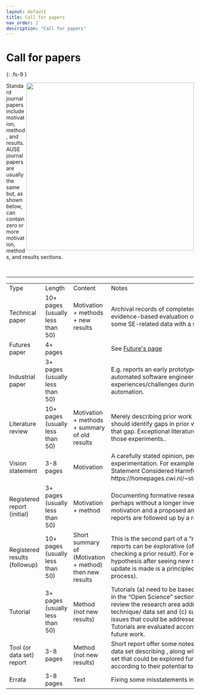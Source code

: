 ```yaml
---
layout: default
title: Call for papers
nav_order: 2
description: "Call for papers"
---
```


# Call for papers
{: .fs-9 }


<img src="/img/venn.png" align=right width=450>

Standard journal papers include motivation, method, and results. AUSE journal papers are usually the same but, as shown below, can contain zero or more
motivation, methods, and results sections.

<br clear=all>

---

<font size="1">
<table>
<tr><td>Type </td><td> Length</td><td> Content </td><td width="100"> Notes</td></tr>
<tr><td>Technical paper </td><td> 10+ pages (usually less than 50) </td><td> Motivation + methods  +  new results </td><td> Archival records of completed research, usually with an  evidence-based evaluation of hypotheses (e.g experiments on some SE-related data with a statistical analysis).   </td></tr>
<tr><td>Futures paper</td><td>4+ pages</td><td>  </td><td> See <a href="futures.html">Future's page</a></td></tr>
<tr><td>Industrial paper </td><td> 3+ pages (usually less than 50)</td><td> </td><td> E.g. reports an early prototype or deployed version of an automated software engineering task, or experiences/challenges during the deployment of such automation.</td></tr>
<tr><td>Literature review </td><td> 10+ pages (usually less than 50) </td><td> Motivation + methods + summary of old results  </td><td> Merely describing prior work is not  enough. Literature reviews should identify gaps in prior work and propose ways to address that gap. Exceptional literature reviews actually perform some of those experiments..</td></tr>
<tr><td>Vision statement </td><td> 3-8 pages </td><td> Motivation </td><td> A carefully stated opinion, perhaps yet without supporting experimentation. For example, see “Edgar Dijkstra: Go To Statement Considered Harmful”, https://homepages.cwi.nl/~storm/teaching/reader/Dijkstra68.pdf </td></tr>
<tr><td>Registered report (initial) </td><td> 3+ pages (usually less than 50) </td><td> Motivation + method </td><td> Documenting  formative research ideas and an hypothesis, perhaps without a longer investigation -  these should include motivation and a proposed analysis method.  Ideally, registered reports are followed up by a registered results paper. </td></tr>
<tr><td>Registered results<br>(followup) </td><td> 10+ pages (usually less than 50) </td><td> Short summary of (Motivation + method) then new results </td><td> This is the second part of a “registered report” paper.  Registered reports  can be explorative (of new ground) or confirmative (i.e. checking a prior result). For exploratory studies,  updating the  hypothesis after seeing new results is allowed, providing that update is made  is a principled manner (using some principle process).</td></tr>
<tr><td>Tutorial </td><td> 3+ pages (usually less than 50) </td><td> Method (not new results) </td><td> Tutorials (a) need to be based on  “available” material  (as defined in the “Open Science” section, above).  Such papers need to (b) review the research area addressed by some tool/ algorithm/ technique/   data set and (c) suggest a list of significant open issues  that could be  addressed with the tool or data set. Tutorials are evaluated  according to their potential to enable future work.</td></tr>
<tr><td>Tool (or data set) report </td><td> 3-8 pages </td><td> Method (not  new results) </td><td> Short report offer some notes on a  some reusab;e tool/ artifact/ data set describing , along with open issues with that   tool or data set that could be explored further .  Tool reports are evaluated  according to their potential to enable future work.</td></tr>
<tr><td>Errata </td><td> 3-8 pages </td><td> Text </td><td> Fixing some misstatements in a prior publication.  </td></tr>
</table>
</font>


